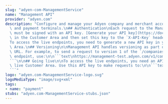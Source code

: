 ```yaml
---
slug: "adyen-com-ManagementService"
name: "Management API"
provider: "adyen.com"
description: "Configure and manage your Adyen company and merchant accounts, stores,\
  \ and payment terminals.\n## Authentication\nEach request to the Management API\
  \ must be signed with an API key. [Generate your API key](https://docs.adyen.com/development-resources/api-credentials#generate-api-key)\
  \ in the Customer Area and then set this key to the `X-API-Key` header value.\n\n\
  To access the live endpoints, you need to generate a new API key in your live Customer\
  \ Area.\n## Versioning\n\nManagement API handles versioning as part of the endpoint\
  \ URL. For example, to send a request to version 1 of the `/companies/{companyId}/webhooks`\
  \ endpoint, use:\n\n```text\nhttps://management-test.adyen.com/v1/companies/{companyId}/webhooks\n\
  ```\n\n## Going live\n\nTo access the live endpoints, you need an API key from your\
  \ live Customer Area. Use this API key to make requests to:\n\n```text\nhttps://management-live.adyen.com/v1\n\
  ```"
logo: "adyen.com-ManagementService-logo.svg"
logoMediaType: "image/svg+xml"
tags:
- name: "payment"
stubs: "adyen.com-ManagementService-stubs.json"
---
```


